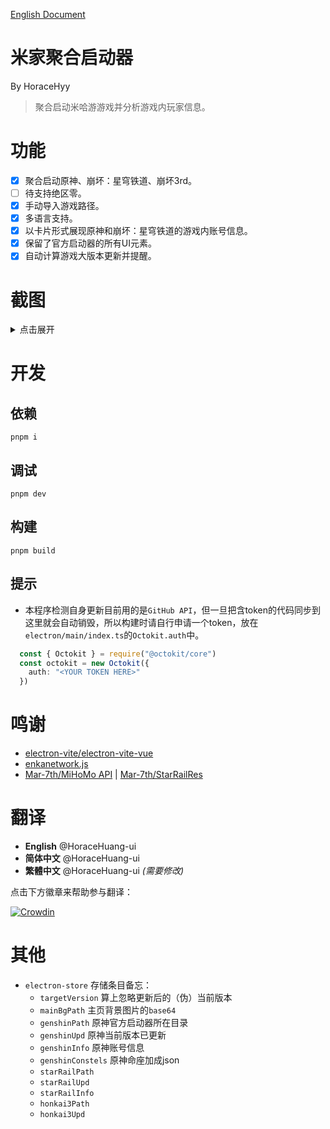 [English Document](https://github.com/HoraceHuang-ui/MiHOYO-MiXED-Launcher/edit/main/README.md)
# 米家聚合启动器
By HoraceHyy
> 聚合启动米哈游游戏并分析游戏内玩家信息。

# 功能
- [x] 聚合启动原神、崩坏：星穹铁道、崩坏3rd。
- [ ] 待支持绝区零。
- [x] 手动导入游戏路径。
- [x] 多语言支持。
- [x] 以卡片形式展现原神和崩坏：星穹铁道的游戏内账号信息。
- [x] 保留了官方启动器的所有UI元素。
- [x] 自动计算游戏大版本更新并提醒。

# 截图
<details>
  <summary>点击展开</summary>
  
  - 应用主页，背景图片可自定义 (Pixiv @anna_drw01)

    <img width="500" src="https://github.com/HoraceHuang-ui/MiHOYO-MiXED-Launcher/assets/67905897/93617970-7d3e-43ea-8004-d7fbcbc55452"/>

  <p></p>

  - 原神启动页面

    <img width="500" src="https://github.com/HoraceHuang-ui/MiHOYO-MiXED-Launcher/assets/67905897/9434ed2a-fa32-49fa-9ce3-353060e80d81"/>

  <p></p>

  - 原神账号数据
    
    <img width="500" src="https://github.com/HoraceHuang-ui/MiHOYO-MiXED-Launcher/assets/67905897/1a3d48f7-a636-40d4-8272-52d81b0f8069"/>

<p></p>

  - 崩坏：星穹铁道启动页面
    
    <img width="500" src="https://github.com/HoraceHuang-ui/MiHOYO-MiXED-Launcher/assets/67905897/99800c57-707d-4753-bd6d-0783556cd427"/>

<p></p>

  - 崩坏：星穹铁道账号数据
    
    <img width="500" src="https://github.com/HoraceHuang-ui/MiHOYO-MiXED-Launcher/assets/67905897/d366f516-3441-4cb8-8afa-64342982bcd8"/>

</details>

# 开发
## 依赖
```
pnpm i
```
## 调试
```
pnpm dev
```
## 构建
```
pnpm build
```
## 提示
- 本程序检测自身更新目前用的是`GitHub API`，但一旦把含token的代码同步到这里就会自动销毁，所以构建时请自行申请一个token，放在`electron/main/index.ts`的`Octokit.auth`中。
```ts
  const { Octokit } = require("@octokit/core")
  const octokit = new Octokit({
    auth: "<YOUR TOKEN HERE>"
  })
```
# 鸣谢
- [electron-vite/electron-vite-vue](https://github.com/electron-vite/electron-vite-vue)
- [enkanetwork.js](https://github.com/Jelosus2/enkanetwork.js)
- [Mar-7th/MiHoMo API](https://march7th.xiaohei.moe/zh/resource/mihomo_api.html) | [Mar-7th/StarRailRes](https://github.com/Mar-7th/StarRailRes)

# 翻译
- **English** @HoraceHuang-ui
- **简体中文** @HoraceHuang-ui
- **繁體中文** @HoraceHuang-ui *(需要修改)*
  
点击下方徽章来帮助参与翻译：

[![Crowdin](https://badges.crowdin.net/mihoyo-mixed-launcher/localized.svg)](https://crowdin.com/project/mihoyo-mixed-launcher)

# 其他
- `electron-store` 存储条目备忘：
  - `targetVersion` 算上忽略更新后的（伪）当前版本
  - `mainBgPath` 主页背景图片的`base64`
  - `genshinPath` 原神官方启动器所在目录
  - `genshinUpd` 原神当前版本已更新
  - `genshinInfo` 原神账号信息
  - `genshinConstels` 原神命座加成json
  - `starRailPath`
  - `starRailUpd`
  - `starRailInfo`
  - `honkai3Path`
  - `honkai3Upd`
